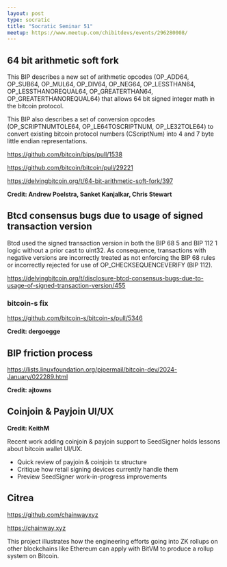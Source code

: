 ```yaml
---
layout: post
type: socratic
title: "Socratic Seminar 51"
meetup: https://www.meetup.com/chibitdevs/events/296280008/
---
```


## 64 bit arithmetic soft fork

This BIP describes a new set of arithmetic opcodes (OP_ADD64, OP_SUB64, OP_MUL64, OP_DIV64, OP_NEG64,
OP_LESSTHAN64, OP_LESSTHANOREQUAL64, OP_GREATERTHAN64, OP_GREATERTHANOREQUAL64)
that allows 64 bit signed integer math in the bitcoin protocol.

This BIP also describes a set of conversion opcodes (OP_SCRIPTNUMTOLE64, OP_LE64TOSCRIPTNUM, OP_LE32TOLE64)
to convert existing bitcoin protocol numbers (CScriptNum) into 4 and 7 byte little endian representations.

<https://github.com/bitcoin/bips/pull/1538>

<https://github.com/bitcoin/bitcoin/pull/29221>

<https://delvingbitcoin.org/t/64-bit-arithmetic-soft-fork/397>

**Credit: Andrew Poelstra, Sanket Kanjalkar, Chris Stewart**

## Btcd consensus bugs due to usage of signed transaction version

Btcd used the signed transaction version in both the BIP 68 5 and BIP 112 1 logic without a prior cast to uint32. As consequence, transactions with negative versions are incorrectly treated as not enforcing the BIP 68 rules or incorrectly rejected for use of OP_CHECKSEQUENCEVERIFY (BIP 112).

<https://delvingbitcoin.org/t/disclosure-btcd-consensus-bugs-due-to-usage-of-signed-transaction-version/455>

### bitcoin-s fix

<https://github.com/bitcoin-s/bitcoin-s/pull/5346>

**Credit: dergoegge**

## BIP friction process

<https://lists.linuxfoundation.org/pipermail/bitcoin-dev/2024-January/022289.html>

**Credit: ajtowns**

## Coinjoin & Payjoin UI/UX 

**Credit: KeithM**

Recent work adding coinjoin & payjoin support to SeedSigner holds lessons about bitcoin wallet UI/UX.
* Quick review of payjoin & coinjoin tx structure
* Critique how retail signing devices currently handle them
* Preview SeedSigner work-in-progress improvements

## Citrea

<https://github.com/chainwayxyz>

<https://chainway.xyz>

This project illustrates how the engineering efforts going into ZK rollups on other blockchains like Ethereum can apply with BitVM to produce a rollup system on Bitcoin.
